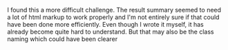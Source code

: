I found this a more difficult challenge. The result summary seemed to need a lot of html markup to work properly and I'm not entirely sure if that could have been done more efficiently. Even though I wrote it myself, it has already become quite hard to understand. But that may also be the class naming which could have been clearer
